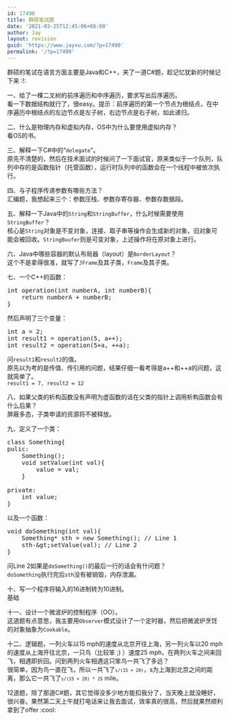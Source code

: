 ```yaml
---
id: 17490
title: 群硕笔试题
date: '2021-03-25T12:45:06+08:00'
author: Jay
layout: revision
guid: 'https://www.jayxu.com/?p=17490'
permalink: '/?p=17490'
---
```


<!-- wp:paragraph -->
<p>群硕的笔试在语言方面主要是Java和C++，夹了一道C#题，趁记忆犹新的时候记下来 :!:</p>
<!-- /wp:paragraph -->

<!-- wp:paragraph -->
<p>一、给了一棵二叉树的前序遍历和中序遍历，要求写出后序遍历。<br>看一下数据结构就行了，很easy。提示：前序遍历的第一个节点为根结点，在中序遍历中根结点的左边节点是左子树，右边节点是右子树，如此递归。</p>
<!-- /wp:paragraph -->

<!-- wp:paragraph -->
<p>二、什么是物理内存和虚拟内存，OS中为什么要使用虚拟内存？<br>看OS的书。</p>
<!-- /wp:paragraph -->

<!-- wp:paragraph -->
<p>三、解释一下C#中的“<code data-enlighter-language="generic" class="EnlighterJSRAW">delegate</code>”。<br>原先不清楚的，然后在技术面试的时候问了一下面试官，原来类似于一个队列，队列中存的是函数指针（托管函数），运行时队列中的函数会在一个线程中被依次执行。</p>
<!-- /wp:paragraph -->

<!-- wp:paragraph -->
<p>四、与子程序传递参数有哪些方法？<br>汇编题，我想起来三个：参数压栈、参数存寄存器、参数存数据段。</p>
<!-- /wp:paragraph -->

<!-- wp:paragraph -->
<p>五、解释一下Java中的<code data-enlighter-language="generic" class="EnlighterJSRAW">String</code>和<code data-enlighter-language="generic" class="EnlighterJSRAW">StringBuffer</code>，什么时候需要使用<code data-enlighter-language="generic" class="EnlighterJSRAW">StringBuffer</code>？<br>核心是<code data-enlighter-language="generic" class="EnlighterJSRAW">String</code>对象是不变对象，连接、取子串等操作会生成新的对象，旧对象可能会被回收。<code data-enlighter-language="generic" class="EnlighterJSRAW">StringBuufer</code>则是可变对象，上述操作将在原对象上进行。</p>
<!-- /wp:paragraph -->

<!-- wp:paragraph -->
<p>六、Java中哪些容器的默认布局器（layout）是<code data-enlighter-language="generic" class="EnlighterJSRAW">BorderLayout</code>？<br>这个不是拿得很准，就写了<code data-enlighter-language="generic" class="EnlighterJSRAW">JFrame</code>及其子类，<code data-enlighter-language="generic" class="EnlighterJSRAW">Frame</code>及其子类。</p>
<!-- /wp:paragraph -->

<!-- wp:paragraph -->
<p>七、一个C++的函数：</p>
<!-- /wp:paragraph -->

<!-- wp:enlighter/codeblock {"language":"cpp"} -->
<pre class="EnlighterJSRAW" data-enlighter-language="cpp" data-enlighter-theme="" data-enlighter-highlight="" data-enlighter-linenumbers="" data-enlighter-lineoffset="" data-enlighter-title="" data-enlighter-group="">int operation(int numberA, int numberB){
    return numberA + numberB;
}</pre>
<!-- /wp:enlighter/codeblock -->

<!-- wp:paragraph -->
<p>然后声明了三个变量：</p>
<!-- /wp:paragraph -->

<!-- wp:enlighter/codeblock {"language":"cpp"} -->
<pre class="EnlighterJSRAW" data-enlighter-language="cpp" data-enlighter-theme="" data-enlighter-highlight="" data-enlighter-linenumbers="" data-enlighter-lineoffset="" data-enlighter-title="" data-enlighter-group="">int a = 2;
int result1 = operation(5, a++);
int result2 = operation(5+a, ++a);</pre>
<!-- /wp:enlighter/codeblock -->

<!-- wp:paragraph -->
<p>问<code data-enlighter-language="generic" class="EnlighterJSRAW">result1</code>和<code data-enlighter-language="generic" class="EnlighterJSRAW">result2</code>的值。<br>原先以为考的是传值、传引用的问题，结果仔细一看考得是a++和++a的问题，这就简单了。<br><code data-enlighter-language="generic" class="EnlighterJSRAW">result1 = 7, result2 = 12</code></p>
<!-- /wp:paragraph -->

<!-- wp:paragraph -->
<p>八、如果父类的析构函数没有声明为虚函数的话在父类的指针上调用析构函数会有什么后果？<br>屏蔽多态，子类申请的资源将不被释放。</p>
<!-- /wp:paragraph -->

<!-- wp:paragraph -->
<p>九、定义了一个类：</p>
<!-- /wp:paragraph -->

<!-- wp:enlighter/codeblock {"language":"cpp"} -->
<pre class="EnlighterJSRAW" data-enlighter-language="cpp" data-enlighter-theme="" data-enlighter-highlight="" data-enlighter-linenumbers="" data-enlighter-lineoffset="" data-enlighter-title="" data-enlighter-group="">class Something{
pulic:
    Something();
    void setValue(int val){
        value = val;
    }

private:
    int value;
}</pre>
<!-- /wp:enlighter/codeblock -->

<!-- wp:paragraph -->
<p>以及一个函数：</p>
<!-- /wp:paragraph -->

<!-- wp:enlighter/codeblock {"language":"cpp"} -->
<pre class="EnlighterJSRAW" data-enlighter-language="cpp" data-enlighter-theme="" data-enlighter-highlight="" data-enlighter-linenumbers="" data-enlighter-lineoffset="" data-enlighter-title="" data-enlighter-group="">void doSomething(int val){
    Something* sth = new Something(); // Line 1
    sth-&amp;gt;setValue(val); // Line 2
}</pre>
<!-- /wp:enlighter/codeblock -->

<!-- wp:paragraph -->
<p>问Line 2如果是<code data-enlighter-language="generic" class="EnlighterJSRAW">doSomething()</code>的最后一行的话会有什问题？<br><code data-enlighter-language="generic" class="EnlighterJSRAW">doSomething</code>执行完后<code data-enlighter-language="generic" class="EnlighterJSRAW">sth</code>没有被销毁，内存泄漏。</p>
<!-- /wp:paragraph -->

<!-- wp:paragraph -->
<p>十、写一个程序将输入的16进制转为10进制。<br>基础</p>
<!-- /wp:paragraph -->

<!-- wp:paragraph -->
<p>十一、设计一个微波炉的控制程序（OO）。<br>这道题有点意思，我主要用<code data-enlighter-language="generic" class="EnlighterJSRAW">Observer</code>模式设计了一个定时器，然后把微波炉烹饪的对象抽象为<code data-enlighter-language="generic" class="EnlighterJSRAW">Cookable</code>。</p>
<!-- /wp:paragraph -->

<!-- wp:paragraph -->
<p>十二、逻辑题，一列火车以15 mph的速度从北京开往上海，另一列火车以20 mph的速度从上海开往北京，一只鸟（比较笨 ;) ）速度25 mph，在两列火车之间来回飞，相遇即折回。问到两列火车相遇这只笨鸟一共飞了多远？<br>很简单，因为鸟一直在飞，所以一共飞了<code><code data-enlighter-language="generic" class="EnlighterJSRAW">s/(15 + 20)</code></code>，s为上海到北京之间的距离，那么它一共飞了<code><code data-enlighter-language="generic" class="EnlighterJSRAW">s/(15 + 20) * 25</code></code> mile。</p>
<!-- /wp:paragraph -->

<!-- wp:paragraph -->
<p>12道题，除了那道C#题，其它觉得没多少地方能扣我分了，当天晚上就没睡好，很兴奋。果然第二天上午就打电话来让我去面试，效率真的很高，然后就果然顺利拿到了offer :cool:</p>
<!-- /wp:paragraph -->